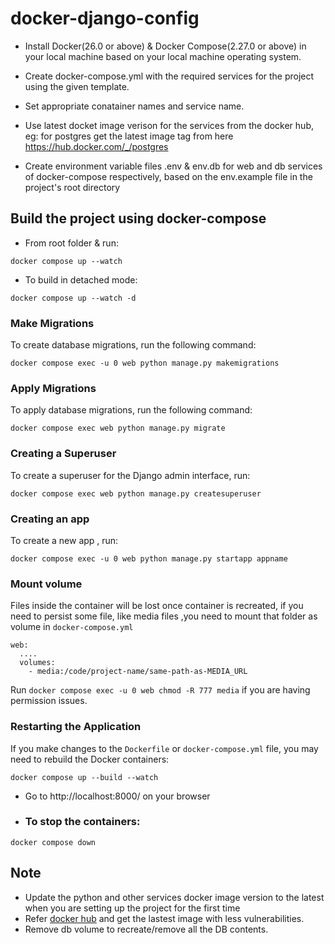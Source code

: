 # docker-django-config

+ Install Docker(26.0 or above) & Docker Compose(2.27.0 or above) in your local machine based on your local machine operating system. 

+ Create docker-compose.yml with the required services for the project using the given template.

+ Set appropriate conatainer names and service name. 

+ Use latest docket image verison for the services from the docker hub, eg: for postgres get the latest image tag from here https://hub.docker.com/_/postgres

+ Create environment variable files .env & env.db for web and db services of docker-compose respectively, based on the env.example file in the project's root directory

## Build the project using docker-compose

+ From root folder & run: 
```
docker compose up --watch
```
+ To build in detached mode: 

```
docker compose up --watch -d
```


### Make Migrations

To create database migrations, run the following command:

```
docker compose exec -u 0 web python manage.py makemigrations
```
### Apply Migrations

To apply database migrations, run the following command:

```
docker compose exec web python manage.py migrate
```

### Creating a Superuser

To create a superuser for the Django admin interface, run:

```
docker compose exec web python manage.py createsuperuser
```

### Creating an app

To create a new app , run:

```
docker compose exec -u 0 web python manage.py startapp appname
```

### Mount volume
Files inside the container will be lost once container is recreated, if you need to persist some file, like media files ,you need to mount that folder as volume in `docker-compose.yml`

```
web:
  ....
  volumes:
    - media:/code/project-name/same-path-as-MEDIA_URL

```
Run `docker compose exec -u 0 web chmod -R 777 media` if you are having permission issues.

### Restarting the Application

If you make changes to the `Dockerfile` or `docker-compose.yml` file, you may need to rebuild the Docker containers:

```
docker compose up --build --watch
```


+ Go to http://localhost:8000/ on your browser

+ ### To stop the containers: 

```
docker compose down
```

## Note

+ Update the python and other services docker image version to the latest when you are setting up the project for the first time
+ Refer [docker hub](https://hub.docker.com/) and get the lastest image with less vulnerabilities.  
+ Remove db volume to recreate/remove all the DB contents.